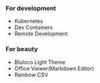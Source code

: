 ### For development

* Kubernetes
* Dev Containers
* Remote Development

### For beauty

* Bluloco Light Theme
* Office Viewer(Markdown Editor)
* Rainbow CSV
